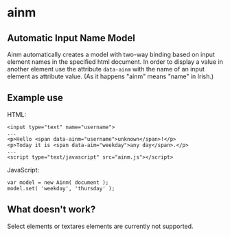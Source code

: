 # ainm
## Automatic Input Name Model
Ainm automatically creates a model with two-way binding based on input element names in the specified html document. In order to display a value in another element use the attribute `data-ainm` with the name of an input element as attribute value. (As it happens "ainm" means "name" in Irish.)

## Example use
HTML:

    <input type="text" name="username">
    ...
    <p>Hello <span data-ainm="username">unknown</span>!</p>
    <p>Today it is <span data-aim="weekday">any day</span>.</p>
    ...
    <script type="text/javascript" src="ainm.js"></script>

JavaScript:

    var model = new Ainm( document );
    model.set( 'weekday', 'thursday' );

## What doesn't work?
Select elements or textares elements are currently not supported.
